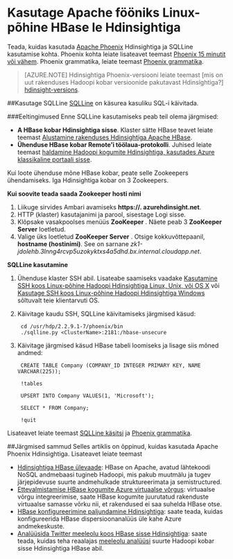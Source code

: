 <properties 
   pageTitle="Kasutage Apache Phoenix ja Hdinsightiga orav | Microsoft Azure'i" 
   description="Teada, kuidas kasutada Apache Phoenix Hdinsightiga ja kuidas installida ja konfigureerida ühenduse mõne HBase kobar sisse Hdinsightile oma töökoha orav." 
   services="hdinsight" 
   documentationCenter="" 
   authors="mumian" 
   manager="jhubbard" 
   editor="cgronlun"/>

<tags
   ms.service="hdinsight"
   ms.devlang="na"
   ms.topic="article"
   ms.tgt_pltfrm="na"
   ms.workload="big-data" 
   ms.date="09/02/2016"
   ms.author="jgao"/>

# <a name="use-apache-phoenix-with-linux-based-hbase-clusters-in-hdinsight"></a>Kasutage Apache fööniks Linux-põhine HBase le Hdinsightiga  

Teada, kuidas kasutada [Apache Phoenix](http://phoenix.apache.org/) Hdinsightiga ja SQLLine kasutamise kohta. Phoenix kohta leiate lisateavet teemast [Phoenix 15 minutit või vähem](http://phoenix.apache.org/Phoenix-in-15-minutes-or-less.html). Phoenix grammatika, leiate teemast [Phoenix grammatika](http://phoenix.apache.org/language/index.html).

>[AZURE.NOTE] Hdinsightiga Phoenix-versiooni leiate teemast [mis on uut rakenduses Hadoopi kobar versioonide pakutavast Hdinsightiga?] [hdinsight-versions].

##<a name="use-sqlline"></a>Kasutage SQLLine
[SQLLine](http://sqlline.sourceforge.net/) on käsurea kasuliku SQL-i käivitada. 

###<a name="prerequisites"></a>Eeltingimused
Enne SQLLine kasutamiseks peab teil olema järgmised:

- **A HBase kobar Hdinsightiga sisse**. Klaster sätte HBase teavet leiate teemast [Alustamine rakenduses Hdinsightiga Apache HBase][hdinsight-hbase-get-started].
- **Ühenduse HBase kobar Remote'i töölaua-protokolli**. Juhised leiate teemast [haldamine Hadoopi kogumite Hdinsightiga, kasutades Azure klassikaline portaali sisse][hdinsight-manage-portal].


Kui loote ühenduse mõne HBase kobar, peate selle Zookeepers ühendamiseks. Iga Hdinsightiga kobar on 3 Zookeepers. 

**Kui soovite teada saada Zookeeper hosti nimi**

1. Liikuge sirvides Ambari avamiseks **https://<ClusterName>. azurehdinsight.net**.
2. HTTP (klaster) kasutajanimi ja parool, sisestage Logi sisse.
3. Klõpsake vasakpoolses menüüs **ZooKeeper** . Näete peab 3 **ZooKeeper Server** loetletud.
4. Valige üks loetletud **ZooKeeper Server** . Otsige kokkuvõttepaanil, **hostname (hostinimi)**. See on sarnane *zk1-jdolehb.3lnng4rcvp5uzokyktxs4a5dhd.bx.internal.cloudapp.net*.

**SQLLine kasutamine**

1. Ühenduse klaster SSH abil. Lisateabe saamiseks vaadake [Kasutamine SSH koos Linux-põhine Hadoopi Hdinsightiga Linux, Unix, või OS X](hdinsight-hadoop-linux-use-ssh-unix.md) või [Kasutage SSH koos Linux-põhine Hadoopi Hdinsightiga Windows](hdinsight-hadoop-linux-use-ssh-windows.md) sõltuvalt teie klientarvuti OS.

2. Käivitage kaudu SSH, SQLLine käivitamiseks järgmised käsud:

        cd /usr/hdp/2.2.9.1-7/phoenix/bin
        ./sqlline.py <ClusterName>:2181:/hbase-unsecure

2. Käivitage järgmised käsud HBase tabeli loomiseks ja lisage siis mõned andmed:

        CREATE TABLE Company (COMPANY_ID INTEGER PRIMARY KEY, NAME VARCHAR(225));
    
        !tables
        
        UPSERT INTO Company VALUES(1, 'Microsoft');
        
        SELECT * FROM Company;
        
        !quit

Lisateavet leiate teemast [SQLLine käsitsi](http://sqlline.sourceforge.net/#manual) ja [Phoenix grammatika](http://phoenix.apache.org/language/index.html).


 
##<a name="next-steps"></a>Järgmised sammud
Selles artiklis on õppinud, kuidas kasutada Apache Phoenix Hdinsightiga.  Lisateavet leiate teemast

- [Hdinsightiga HBase ülevaade][hdinsight-hbase-overview]: HBase on Apache, avatud lähtekoodi NoSQL andmebaasi tugineb Hadoopi, mis pakub muutmälu ja tugev järjepidevuse suurte andmehulkade struktureerimata ja semistructured.
- [Ettevalmistamise HBase kogumite Azure virtuaalse võrgus][hdinsight-hbase-provision-vnet]: virtuaalse võrgu integreerimise, saate HBase kogumite juurutatud rakenduste virtuaalse samasse võrku nii, et rakendused ei saa suhelda HBase otse.
- [HBase konfigureerimine paljundamine Hdinsightiga](hdinsight-hbase-geo-replication.md): saate teada, kuidas konfigureerida HBase dispersioonanalüüs üle kahe Azure andmekeskuste. 
- [Analüüsida Twitter meeleolu koos HBase sisse Hdinsightiga][hbase-twitter-sentiment]: saate teada, kuidas teha reaalajas [meeleolu analüüsi](http://en.wikipedia.org/wiki/Sentiment_analysis) suurte Hadoopi kobar sisse Hdinsightiga HBase abil.

[azure-portal]: https://portal.azure.com
[vnet-point-to-site-connectivity]: https://msdn.microsoft.com/library/azure/09926218-92ab-4f43-aa99-83ab4d355555#BKMK_VNETPT

[hdinsight-versions]: hdinsight-component-versioning.md
[hdinsight-hbase-get-started]: hdinsight-hbase-tutorial-get-started.md
[hdinsight-manage-portal]: hdinsight-administer-use-management-portal.md#connect-to-hdinsight-clusters-by-using-rdp
[hdinsight-hbase-provision-vnet]: hdinsight-hbase-provision-vnet.md
[hdinsight-hbase-overview]: hdinsight-hbase-overview.md
[hbase-twitter-sentiment]: hdinsight-hbase-analyze-twitter-sentiment.md

[hdinsight-hbase-phoenix-sqlline]: ./media/hdinsight-hbase-phoenix-squirrel/hdinsight-hbase-phoenix-sqlline.png
[img-certificate]: ./media/hdinsight-hbase-phoenix-squirrel/hdinsight-hbase-vpn-certificate.png
[img-vnet-diagram]: ./media/hdinsight-hbase-phoenix-squirrel/hdinsight-hbase-vnet-point-to-site.png
[img-squirrel-driver]: ./media/hdinsight-hbase-phoenix-squirrel/hdinsight-hbase-squirrel-driver.png
[img-squirrel-alias]: ./media/hdinsight-hbase-phoenix-squirrel/hdinsight-hbase-squirrel-alias.png
[img-squirrel]: ./media/hdinsight-hbase-phoenix-squirrel/hdinsight-hbase-squirrel.png
[img-squirrel-sql]: ./media/hdinsight-hbase-phoenix-squirrel/hdinsight-hbase-squirrel-sql.png


 
